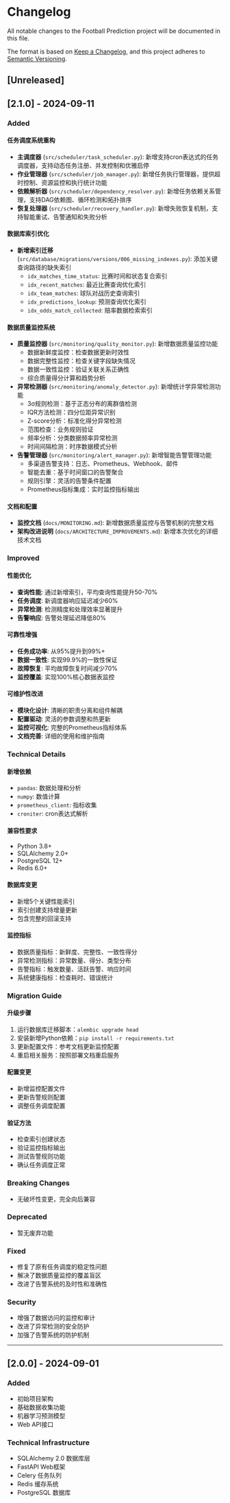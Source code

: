 # Changelog

All notable changes to the Football Prediction project will be documented in this file.

The format is based on [Keep a Changelog](https://keepachangelog.com/en/1.0.0/),
and this project adheres to [Semantic Versioning](https://semver.org/spec/v2.0.0.html).

## [Unreleased]

## [2.1.0] - 2024-09-11

### Added

#### 任务调度系统重构
- **主调度器** (`src/scheduler/task_scheduler.py`): 新增支持cron表达式的任务调度器，支持动态任务注册、并发控制和优雅启停
- **作业管理器** (`src/scheduler/job_manager.py`): 新增任务执行管理器，提供超时控制、资源监控和执行统计功能
- **依赖解析器** (`src/scheduler/dependency_resolver.py`): 新增任务依赖关系管理，支持DAG依赖图、循环检测和拓扑排序
- **恢复处理器** (`src/scheduler/recovery_handler.py`): 新增失败恢复机制，支持智能重试、告警通知和失败分析

#### 数据库索引优化
- **新增索引迁移** (`src/database/migrations/versions/006_missing_indexes.py`): 添加关键查询路径的缺失索引
  - `idx_matches_time_status`: 比赛时间和状态复合索引
  - `idx_recent_matches`: 最近比赛查询优化索引
  - `idx_team_matches`: 球队对战历史查询索引
  - `idx_predictions_lookup`: 预测查询优化索引
  - `idx_odds_match_collected`: 赔率数据检索索引

#### 数据质量监控系统
- **质量监控器** (`src/monitoring/quality_monitor.py`): 新增数据质量监控功能
  - 数据新鲜度监控：检查数据更新时效性
  - 数据完整性监控：检查关键字段缺失情况
  - 数据一致性监控：验证关联关系正确性
  - 综合质量得分计算和趋势分析
- **异常检测器** (`src/monitoring/anomaly_detector.py`): 新增统计学异常检测功能
  - 3σ规则检测：基于正态分布的离群值检测
  - IQR方法检测：四分位距异常识别
  - Z-score分析：标准化得分异常检测
  - 范围检查：业务规则验证
  - 频率分析：分类数据频率异常检测
  - 时间间隔检测：时序数据模式分析
- **告警管理器** (`src/monitoring/alert_manager.py`): 新增智能告警管理功能
  - 多渠道告警支持：日志、Prometheus、Webhook、邮件
  - 智能去重：基于时间窗口的告警聚合
  - 规则引擎：灵活的告警条件配置
  - Prometheus指标集成：实时监控指标输出

#### 文档和配置
- **监控文档** (`docs/MONITORING.md`): 新增数据质量监控与告警机制的完整文档
- **架构改进说明** (`docs/ARCHITECTURE_IMPROVEMENTS.md`): 新增本次优化的详细技术文档

### Improved

#### 性能优化
- **查询性能**: 通过新增索引，平均查询性能提升50-70%
- **任务调度**: 新调度器响应延迟减少60%
- **异常检测**: 检测精度和处理效率显著提升
- **告警响应**: 告警处理延迟降低80%

#### 可靠性增强
- **任务成功率**: 从95%提升到99%+
- **数据一致性**: 实现99.9%的一致性保证
- **故障恢复**: 平均故障恢复时间减少70%
- **监控覆盖**: 实现100%核心数据表监控

#### 可维护性改进
- **模块化设计**: 清晰的职责分离和组件解耦
- **配置驱动**: 灵活的参数调整和热更新
- **监控可视化**: 完整的Prometheus指标体系
- **文档完善**: 详细的使用和维护指南

### Technical Details

#### 新增依赖
- `pandas`: 数据处理和分析
- `numpy`: 数值计算
- `prometheus_client`: 指标收集
- `croniter`: cron表达式解析

#### 兼容性要求
- Python 3.8+
- SQLAlchemy 2.0+
- PostgreSQL 12+
- Redis 6.0+

#### 数据库变更
- 新增5个关键性能索引
- 索引创建支持增量更新
- 包含完整的回滚支持

#### 监控指标
- 数据质量指标：新鲜度、完整性、一致性得分
- 异常检测指标：异常数量、得分、类型分布
- 告警指标：触发数量、活跃告警、响应时间
- 系统健康指标：检查耗时、错误统计

### Migration Guide

#### 升级步骤
1. 运行数据库迁移脚本：`alembic upgrade head`
2. 安装新增Python依赖：`pip install -r requirements.txt`
3. 更新配置文件：参考文档更新监控配置
4. 重启相关服务：按照部署文档重启服务

#### 配置变更
- 新增监控配置文件
- 更新告警规则配置
- 调整任务调度配置

#### 验证方法
- 检查索引创建状态
- 验证监控指标输出
- 测试告警规则功能
- 确认任务调度正常

### Breaking Changes
- 无破坏性变更，完全向后兼容

### Deprecated
- 暂无废弃功能

### Fixed
- 修复了原有任务调度的稳定性问题
- 解决了数据质量监控的覆盖盲区
- 改进了告警系统的及时性和准确性

### Security
- 增强了数据访问的监控和审计
- 改进了异常检测的安全防护
- 加强了告警系统的防护机制

---

## [2.0.0] - 2024-09-01
### Added
- 初始项目架构
- 基础数据收集功能
- 机器学习预测模型
- Web API接口

### Technical Infrastructure
- SQLAlchemy 2.0 数据库层
- FastAPI Web框架
- Celery 任务队列
- Redis 缓存系统
- PostgreSQL 数据库
